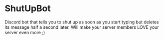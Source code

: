 # ShutUpBot
Discord bot that tells you to shut up as soon as you start typing but deletes its message half a second later. Will make your server members LOVE your server even more ;)
